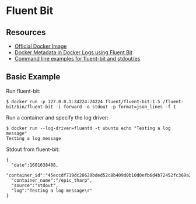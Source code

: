 # Fluent Bit

## Resources

- [Official Docker Image](https://hub.docker.com/r/fluent/fluent-bit/)
- [Docker Metadata in Docker Logs using Fluent Bit](https://github.com/fluent/fluent-bit/issues/1499)
- [Command line examples for fluent-bit and stdout/es](https://github.com/fluent/fluent-bit/issues/185#issuecomment-279114301)

## Basic Example

Run fluent-bit:

```
$ docker run -p 127.0.0.1:24224:24224 fluent/fluent-bit:1.5 /fluent-bit/bin/fluent-bit -i forward -o stdout -p format=json_lines -f 1
```

Run a container and specify the log driver:

```
$ docker run --log-driver=fluentd -t ubuntu echo "Testing a log message"
Testing a log message
```

Stdout from fluent-bit:

```
{
  "date":1601638488,
  "container_id":"45eccdf719dc28629bded52c8b409d0b10d0efb6d4b72452fc369a256e31be97",
  "container_name":"/epic_tharp",
  "source":"stdout",
  "log":"Testing a log message\r"
}
```
